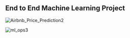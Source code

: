 ## End to End Machine Learning Project


![Airbnb_Price_Prediction2](https://github.com/DebmalyaRay9989/AirbnbDS/assets/66347154/7958f4b0-9037-4dfd-a55b-2c5df221c8d6)

![ml_ops3](https://github.com/DebmalyaRay9989/AirbnbDS/assets/66347154/9d7a38d7-9a3a-4a5c-b89d-c8dffd66185e)



